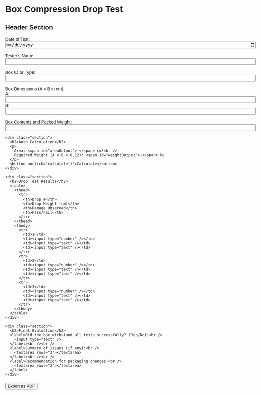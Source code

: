 <html lang="en">
<head>
  <meta charset="UTF-8" />
  <meta name="viewport" content="width=device-width, initial-scale=1.0" />
  <title>Box Compression Drop Test</title>
  <script src="https://cdnjs.cloudflare.com/ajax/libs/jspdf/2.5.1/jspdf.umd.min.js"></script>
  <style>
    body {
      font-family: Arial, sans-serif;
      padding: 20px;
      max-width: 800px;
      margin: auto;
    }
    table, th, td {
      border: 1px solid #aaa;
      border-collapse: collapse;
      padding: 8px;
    }
    th {
      background-color: #f0f0f0;
    }
    input, textarea {
      width: 100%;
      box-sizing: border-box;
    }
    .section {
      margin-top: 30px;
    }
    .no-print {
      margin-top: 20px;
    }
  </style>
</head>
<body>
  <h1>Box Compression Drop Test</h1>

  <div class="section" id="formContent">
    <h2>Header Section</h2>
    <label>Date of Test: <input type="date" /></label><br /><br />
    <label>Tester’s Name: <input type="text" /></label><br /><br />
    <label>Box ID or Type: <input type="text" /></label><br /><br />
    <label>Box Dimensions (A × B in cm):<br />
      A: <input type="number" id="aInput" />
      B: <input type="number" id="bInput" />
    </label><br /><br />
    <label>Box Contents and Packed Weight: <input type="text" /></label>

    <div class="section">
      <h2>Auto Calculation</h2>
      <p>
        Area: <span id="areaOutput">-</span> cm²<br />
        Required Weight (A × B × 0.12): <span id="weightOutput">-</span> kg
      </p>
      <button onclick="calculate()">Calculate</button>
    </div>

    <div class="section">
      <h2>Drop Test Results</h2>
      <table>
        <thead>
          <tr>
            <th>Drop #</th>
            <th>Drop Height (cm)</th>
            <th>Damage Observed</th>
            <th>Pass/Fail</th>
          </tr>
        </thead>
        <tbody>
          <tr>
            <td>1</td>
            <td><input type="number" /></td>
            <td><input type="text" /></td>
            <td><input type="text" /></td>
          </tr>
          <tr>
            <td>2</td>
            <td><input type="number" /></td>
            <td><input type="text" /></td>
            <td><input type="text" /></td>
          </tr>
          <tr>
            <td>3</td>
            <td><input type="number" /></td>
            <td><input type="text" /></td>
            <td><input type="text" /></td>
          </tr>
        </tbody>
      </table>
    </div>

    <div class="section">
      <h2>Final Evaluation</h2>
      <label>Did the box withstand all tests successfully? (Yes/No):<br />
        <input type="text" />
      </label><br /><br />
      <label>Summary of issues (if any):<br />
        <textarea rows="3"></textarea>
      </label><br /><br />
      <label>Recommendation for packaging changes:<br />
        <textarea rows="3"></textarea>
      </label>
    </div>
  </div>

  <div class="no-print">
    <button onclick="downloadPDF()">Export as PDF</button>
  </div>

  <script>
    function calculate() {
      const a = parseFloat(document.getElementById("aInput").value);
      const b = parseFloat(document.getElementById("bInput").value);
      if (!isNaN(a) && !isNaN(b)) {
        const area = a * b;
        const weight = area * 0.12;
        document.getElementById("areaOutput").innerText = area.toFixed(2);
        document.getElementById("weightOutput").innerText = weight.toFixed(2);
      } else {
        alert("Please enter both A and B values.");
      }
    }

    async function downloadPDF() {
      const { jsPDF } = window.jspdf;
      const doc = new jsPDF();

      const content = document.getElementById("formContent");
      await doc.html(content, {
        callback: function (doc) {
          doc.save("box-drop-test.pdf");
        },
        x: 10,
        y: 10,
        width: 180,
        windowWidth: 800
      });
    }
  </script>
</body>
</html>
